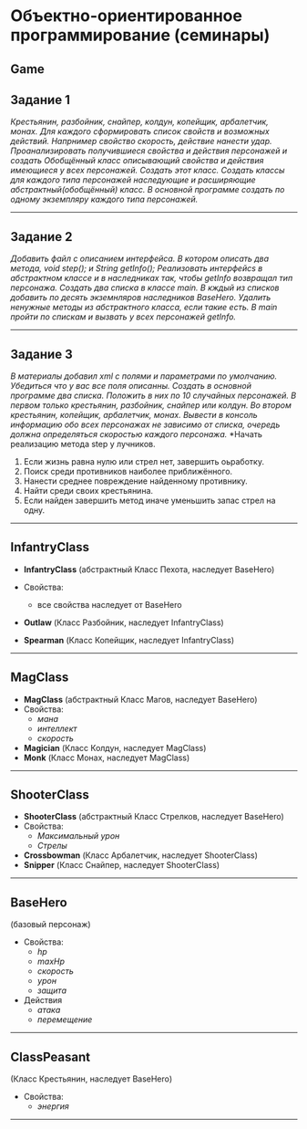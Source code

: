 # Oбъектно-ориентированное программирование (семинары) #
##
## Game ## 
##
## Задание 1 ##
*Крестьянин, разбойник, снайпер, колдун, копейщик, арбалетчик, монах. Для каждого сформировать список свойств и возможных действий. Напрнимер свойство скорость, действие нанести удар. Проанализировать получившиеся свойства и действия персонажей и создать Обобщённый класс описывающий свойства и действия имеющиеся у всех персонажей. Создать этот класс. Создать классы для каждого типа персонажей наследующие и расширяющие абстрактный(обобщённый) класс. В основной программе создать по одному экземпляру каждого типа персонажей.*
***
## Задание 2 ##
*Добавить файл с описанием интерфейса. В котором описать два метода, void step(); и String getInfo(); Реализовать интерфейсs в абстрактном классе и в наследниках так, чтобы getInfo возвращал тип персонажа. Создать два списка в классе main. В кждый из списков добавить по десять экземнляров наследников BaseHero. Удалить ненужные методы из абстрактного класса, если такие есть. В main пройти по спискам и вызвать у всех персонажей getInfo.*
***
## Задание 3 ##
*В материалы добавил xml с полями и параметрами по умолчанию. Убедиться что у вас все поля описанны. Создать в основной программе два списка. Положить в них по 10 случайных персонажей. В первом только крестьянин, разбойник, снайпер или колдун. Во втором крестьянин, копейщик, арбалетчик, монах. Вывести в консоль информацию обо всех персонажах не зависимо от списка, очередь должна определяться скоростью каждого персонажа.*
*Начать реализацию метода step у лучников.
1. Если жизнь равна нулю или стрел нет, завершить оьработку.
2. Поиск среди противников наиболее приближённого.
3. Нанести среднее повреждение найденному противнику.
4. Найти среди своих крестьянина.
5. Если найден завершить метод иначе уменьшить запас стрел на одну.
***
## InfantryClass ##
* **InfantryClass** (абстрактный Класс Пехота, наследует BaseHero)

* Свойства: 
    - все свойства наследует от BaseHero

* **Outlaw** (Класс Разбойник, наследует InfantryClass)

* **Spearman** (Класс Копейщик, наследует InfantryClass)
***
## MagClass ##
* **MagClass** (абстрактный Класс Магов, наследует BaseHero)
* Свойства: 
    - *мана*
    - *интеллект*
    - *скорость*
* **Magician** (Класс Колдун, наследует MagClass)
* **Monk** (Класс Монах, наследует MagClass)
***
## ShooterClass ##
* **ShooterClass** (абстрактный Класс Стрелков, наследует BaseHero)
* Свойства: 
    - *Максимальный урон*
    - *Стрелы*
* **Crossbowman** (Класс Арбалетчик, наследует ShooterClass)
* **Snipper** (Класс Снайпер, наследует ShooterClass)
***
## BaseHero ##
(базовый персонаж)
* Свойства: 
    - *hp*
    - *maxHp*
    - *скорость*
    - *урон*
    - *защита*
* Действия
    - *атака*
    - *перемещение*

***

## ClassPeasant ## 
(Класс Крестьянин, наследует BaseHero)
* Свойства: 
    - *энергия*
***